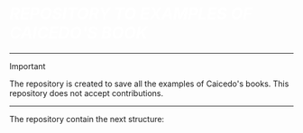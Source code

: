# <FONT COLOR = 'white'> **_REPOSITORY TO EXAMPLES OF CAICEDO'S BOOK_**</FONT>

---

> [!IMPORTANT]
> The repository is created to save all the examples of Caicedo's books. This repository does not accept contributions.

---

The repository contain the next structure:
